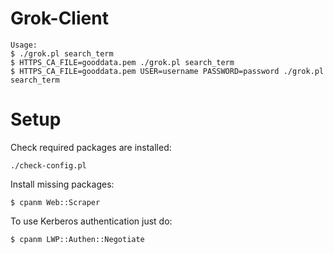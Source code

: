 Grok-Client
===========
```
Usage: 
$ ./grok.pl search_term
$ HTTPS_CA_FILE=gooddata.pem ./grok.pl search_term
$ HTTPS_CA_FILE=gooddata.pem USER=username PASSWORD=password ./grok.pl search_term
```
Setup
=====
Check required packages are installed:
```
./check-config.pl
```
Install missing packages:
```
$ cpanm Web::Scraper
```
To use Kerberos authentication just do:
```
$ cpanm LWP::Authen::Negotiate 
```
